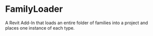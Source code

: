 # FamilyLoader

A Revit Add-In that loads an entire folder of families into a project and places one instance of each type.